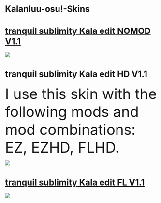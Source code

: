 # Kalanluu-osu!-Skins

# [tranquil sublimity Kala edit NOMOD V1.1](https://drive.google.com/file/d/1ZbQdfkQTxH1GGAUiqoPzK68oymdunBQ5/view?usp=sharing)
![](https://i.imgur.com/Y2Ot8vK.jpg)

# [tranquil sublimity Kala edit HD V1.1](https://drive.google.com/file/d/16dKNOeb-pbw6TA8rNOGYwF_LftwGwsCg/view?usp=sharing)

<font size="50">I use this skin with the following mods and mod combinations: EZ, EZHD, FLHD.</font>

![](https://i.imgur.com/WYtUXxd.jpg)

# [tranquil sublimity Kala edit FL V1.1](https://drive.google.com/file/d/10G1YjiZ8dk8EwyGFfEBfQfpUUlSb85JN/view?usp=sharing)
![](https://i.imgur.com/oMkXr43.jpg)



